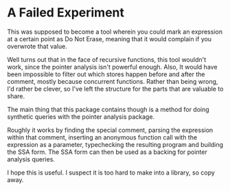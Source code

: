 A Failed Experiment 
=============

This was supposed to become a tool wherein you could mark an expression
at a certain point as Do Not Erase, meaning that it would complain
if you overwrote that value.

Well turns out that in the face of recursive functions, this tool
wouldn't work, since the pointer analysis isn't powerful enough. Also,
It would have been impossible to filter out which stores happen before
and after the comment, mostly because concurrent functions. Rather
than being wrong, I'd rather be clever, so I've left the structure
for the parts that are valuable to share.

The main thing that this package contains though is a method for
doing synthetic queries with the pointer analysis package.

Roughly it works by finding the special comment, parsing the expression
within that comment, inserting an anonymous function call with the
expression as a parameter, typechecking the resulting program and
building the SSA form. The SSA form can then be used as a backing
for pointer analysis queries.

I hope this is useful. I suspect it is too hard to make into a library,
so copy away.
